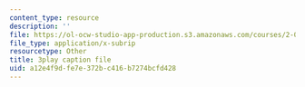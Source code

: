 ```yaml
---
content_type: resource
description: ''
file: https://ol-ocw-studio-app-production.s3.amazonaws.com/courses/2-003sc-engineering-dynamics-fall-2011/a12e4f9dfe7e372bc416b7274bcfd428_PZ1zxBO1kO8.srt
file_type: application/x-subrip
resourcetype: Other
title: 3play caption file
uid: a12e4f9d-fe7e-372b-c416-b7274bcfd428
---
```

